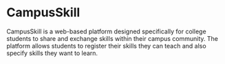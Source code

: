 # CampusSkill
CampusSkill is a web-based platform designed specifically for college students to share and exchange skills within their campus community. The platform allows students to register their skills they can teach and also specify skills they want to learn.
